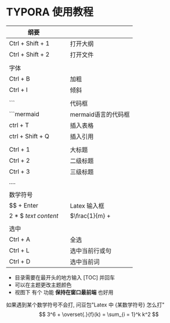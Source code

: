 # TYPORA 使用教程

| 纲要                    |      |                                |
| ----------------------- | ---- | ------------------------------ |
| Ctrl + Shift + 1        |      | 打开大纲                       |
| Ctrl + Shift + 2        |      | 打开文件                       |
|                         |      |                                |
| 字体                    |      |                                |
| Ctrl + B                |      | 加粗                           |
| Ctrl + I                |      | 倾斜                           |
|                         |      |                                |
| ```                     |      | 代码框                         |
| ```mermaid              |      | mermaid语言的代码框            |
| ctrl  + T               |      | 插入表格                       |
| ctrl  + Shift + Q       |      | 插入引用                       |
|                         |      |                                |
| Ctrl + 1                |      | 大标题                         |
| Ctrl + 2                |      | 二级标题                       |
| Ctrl + 3                |      | 三级标题                       |
| ....                    |      |                                |
|                         |      |                                |
| 数学符号                |      |                                |
| $$ + Enter              |      | Latex 输入框                   |
| 2 * $   $text\ content$ |      | $\frac{1}{m} + |\overline{A}|$ |
|                         |      |                                |
| 选中                    |      |                                |
| Ctrl + A                |      | 全选                           |
| Ctrl + L                |      | 选中当前行或句                 |
| Ctrl + D                |      | 选中当前词                     |



* 目录需要在最开头的地方输入 [TOC] 并回车
* 可以在主题更改主题颜色
* 视图下 有个 功能 **保持在窗口最前端** 也好用



如果遇到某个数学符号不会打, 问豆包"Latex 中 {某数学符号} 怎么打"
$$
3^6 + \overset{.}{f}(k) = \sum_{i = 1}^k k^2
$$
